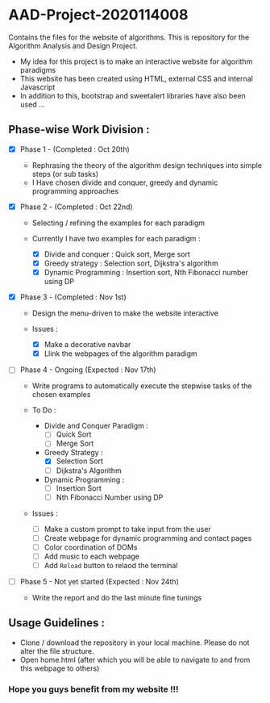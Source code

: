 # AAD-Project-2020114008
Contains the files for the website of algorithms. This is repository for the Algorithm Analysis and Design Project.

- My idea for this project is to make an interactive website for algorithm paradigms
- This website has been created using HTML, external CSS and internal Javascript
- In addition to this, bootstrap and sweetalert libraries have also been used ...


## Phase-wise Work Division :

- [x] Phase 1 - (Completed : Oct 20th)
  - Rephrasing the theory of the algorithm design techniques into simple steps (or sub tasks)
  - I Have chosen divide and conquer, greedy and dynamic programming approaches
 
- [x] Phase 2 - (Completed : Oct 22nd)
  - Selecting / refining the examples for each paradigm
 
  - Currently I have two examples for each paradigm :
    - [x] Divide and conquer : Quick sort, Merge sort
    - [x] Greedy strategy : Selection sort, Dijkstra's algorithm
    - [x] Dynamic Programming : Insertion sort, Nth Fibonacci number using DP
  
- [x] Phase 3 - (Completed : Nov 1st)
  - Design the menu-driven to make the website interactive 
  
  - Issues :
    - [x] Make a decorative navbar
    - [x] Llink the webpages of the algorithm paradigm  
  
- [ ] Phase 4 - Ongoing (Expected : Nov 17th)
  - Write programs to automatically execute the stepwise tasks of the chosen examples

  - To Do :
    - Divide and Conquer Paradigm :
      - [ ] Quick Sort
      - [ ] Merge Sort
     
    - Greedy Strategy :  
      - [x] Selection Sort
      - [ ] Dijkstra's Algorithm
      
    - Dynamic Programming :
      - [ ] Insertion Sort
      - [ ] Nth Fibonacci Number using DP 
  
  - Issues : 
    - [ ] Make a custom prompt to take input from the user
    - [ ] Create webpage for dynamic programming and contact pages
    - [ ] Color coordination of DOMs 
    - [ ] Add music to each webpage
    - [ ] Add ```Reload``` button to relaod the terminal
  
- [ ] Phase 5 - Not yet started (Expected : Nov 24th)
  - Write the report and do the last minute fine tunings 


## Usage Guidelines :

- Clone / download the repository in your local machine. Please do not alter the file structure.
- Open home.html (after which you will be able to navigate to and from this webpage to others)


### Hope you guys benefit from my website !!!
